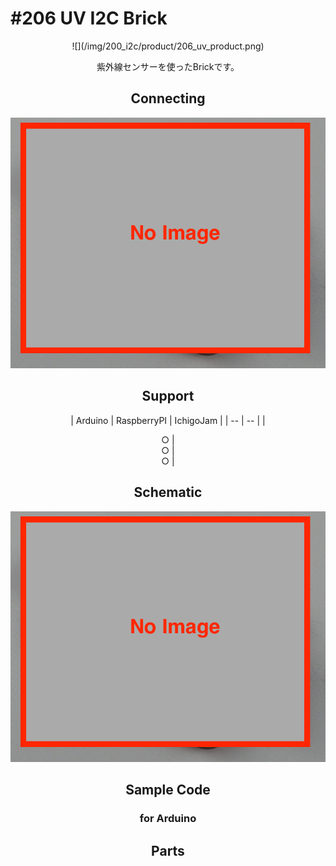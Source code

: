 # #206 UV I2C Brick

<CENTER>![](/img/200_i2c/product/206_uv_product.png)
<!--COLORME-->

紫外線センサーを使ったBrickです。

## Connecting
![](/img/200_i2c/connect/206_uv_connect.png)

## Support
| Arduino | RaspberryPI | IchigoJam |
| -- | -- |
| <center>○ | <center>○ | <center>○ |

## Schematic
![](/img/200_i2c/schematic/206_uv_schematic.png)

## Sample Code
### for Arduino

## Parts

